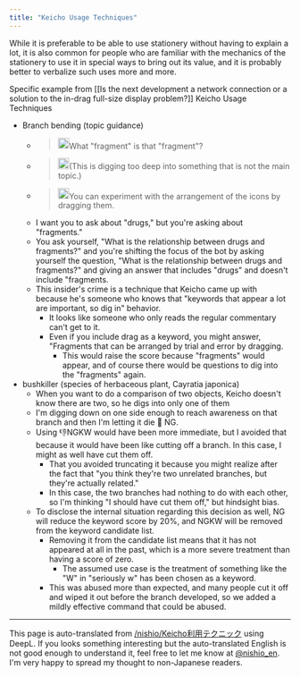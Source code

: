 ```yaml
---
title: "Keicho Usage Techniques"
---
```


While it is preferable to be able to use stationery without having to explain a lot, it is also common for people who are familiar with the mechanics of the stationery to use it in special ways to bring out its value, and it is probably better to verbalize such uses more and more.

Specific example from [[Is the next development a network connection or a solution to the in-drag full-size display problem?]]
Keicho Usage Techniques
- Branch bending (topic guidance)
    - > <img src='https://scrapbox.io/api/pages/nishio-en/nisbot/icon' alt='nisbot.icon' height="19.5"/>What "fragment" is that "fragment"?
    - > <img src='https://scrapbox.io/api/pages/nishio-en/nishio/icon' alt='nishio.icon' height="19.5"/>(This is digging too deep into something that is not the main topic.)
    - > <img src='https://scrapbox.io/api/pages/nishio-en/nishio/icon' alt='nishio.icon' height="19.5"/>You can experiment with the arrangement of the icons by dragging them.
    - I want you to ask about "drugs," but you're asking about "fragments."
    - You ask yourself, "What is the relationship between drugs and fragments?" and you're shifting the focus of the bot by asking yourself the question, "What is the relationship between drugs and fragments?" and giving an answer that includes "drugs" and doesn't include "fragments.
    - This insider's crime is a technique that Keicho came up with because he's someone who knows that "keywords that appear a lot are important, so dig in" behavior.
        - It looks like someone who only reads the regular commentary can't get to it.
        - Even if you include drag as a keyword, you might answer, "Fragments that can be arranged by trial and error by dragging.
            - This would raise the score because "fragments" would appear, and of course there would be questions to dig into the "fragments" again.
- bushkiller (species of herbaceous plant, Cayratia japonica)
    - When you want to do a comparison of two objects, Keicho doesn't know there are two, so he digs into only one of them
    - I'm digging down on one side enough to reach awareness on that branch and then I'm letting it die 🙁 NG.
    - Using 👎NGKW would have been more immediate, but I avoided that because it would have been like cutting off a branch. In this case, I might as well have cut them off.
        - That you avoided truncating it because you might realize after the fact that "you think they're two unrelated branches, but they're actually related."
        - In this case, the two branches had nothing to do with each other, so I'm thinking "I should have cut them off," but hindsight bias.
    - To disclose the internal situation regarding this decision as well, NG will reduce the keyword score by 20%, and NGKW will be removed from the keyword candidate list.
        - Removing it from the candidate list means that it has not appeared at all in the past, which is a more severe treatment than having a score of zero.
            - The assumed use case is the treatment of something like the "W" in "seriously w" has been chosen as a keyword.
        - This was abused more than expected, and many people cut it off and wiped it out before the branch developed, so we added a mildly effective command that could be abused.

---
This page is auto-translated from [/nishio/Keicho利用テクニック](https://scrapbox.io/nishio/Keicho利用テクニック) using DeepL. If you looks something interesting but the auto-translated English is not good enough to understand it, feel free to let me know at [@nishio_en](https://twitter.com/nishio_en). I'm very happy to spread my thought to non-Japanese readers.